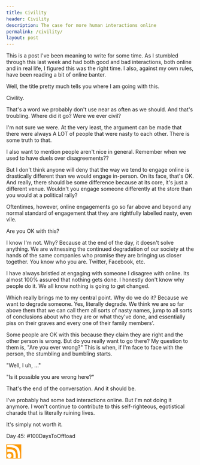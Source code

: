 ```yaml
---
title: Civility
header: Civility
description: The case for more human interactions online
permalink: /civility/
layout: post
---
```


This is a post I've been meaning to write for some time. As I stumbled through this last week and had both good and bad interactions, both online and in real life, I figured this was the right time. I also, against my own rules, have been reading a bit of online banter.

Well, the title pretty much tells you where I am going with this.

Civility.

That's a word we probably don't use near as often as we should. And that's troubling. Where did it go? Were we ever civil?

I'm not sure we were. At the very least, the argument can be made that there were always A LOT of people that were nasty to each other. There is some truth to that.

I also want to mention people aren't nice in general. Remember when we used to have duels over disagreements??

But I don't think anyone will deny that the way we tend to engage online is drastically different than we would engage in-person. On its face, that's OK. And really, there should be some difference because at its core, it's just a different venue. Wouldn't you engage someone differently at the store than you would at a political rally?

Oftentimes, however, online engagements go so far above and beyond any normal standard of engagement that they are rightfully labelled nasty, even vile.

Are you OK with this?

I know I'm not. Why? Because at the end of the day, it doesn't solve anything. We are witnessing the continued degradation of our society at the hands of the same companies who promise they are bringing us closer together. You know who you are. Twitter, Facebook, etc.

I have always bristled at engaging with someone I disagree with online. Its almost 100% assured that nothing gets done. I honestly don't know why people do it. We all know nothing is going to get changed.

Which really brings me to my central point. Why do we do it? Because we want to degrade someone. Yes, literally degrade. We think we are so far above them that we can call them all sorts of nasty names, jump to all sorts of conclusions about who they are or what they've done, and essentially piss on their graves and every one of their family members'.

Some people are OK with this because they claim they are right and the other person is wrong. But do you really want to go there? My question to them is, "Are you ever wrong?" This is when, if I'm face to face with the person, the stumbling and bumbling starts.

"Well, I uh, ..."

"Is it possible you are wrong here?"

That's the end of the conversation. And it should be.

I've probably had some bad interactions online. But I'm not doing it anymore. I won't continue to contribute to this self-righteous, egotistical charade that is literally ruining lives.

It's simply not worth it.

Day 45: #100DaysToOffload

<a href="https://blog.mooreanalysis.com/feed.xml"><img src="/assets/images/rss_feed.jpg" style="opacity:1;" width="40"/></a>
